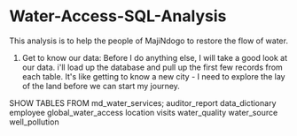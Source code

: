 # Water-Access-SQL-Analysis
This analysis is to help the people of MajiNdogo to restore the flow of water.
1. Get to know our data: Before I do anything else, I will take a good look at our data. i'll load up the database and pull up the first few records from each table. It's like getting to know a new city - I need to explore the lay of the land before we can start my journey.

SHOW TABLES FROM md_water_services;
auditor_report
data_dictionary
employee
global_water_access
location
visits
water_quality
water_source
well_pollution


